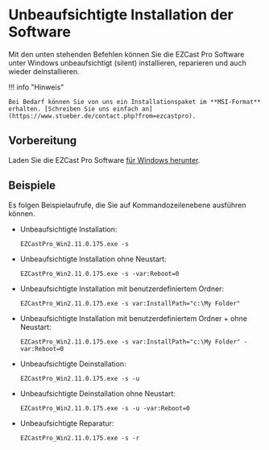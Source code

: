 # Unbeaufsichtigte Installation der Software

Mit den unten stehenden Befehlen können Sie die EZCast Pro Software unter Windows unbeaufsichtigt (silent) installieren, reparieren und auch wieder deinstallieren.

!!! info "Hinweis"

    Bei Bedarf können Sie von uns ein Installationspaket im **MSI-Format** erhalten. [Schreiben Sie uns einfach an](https://www.stueber.de/contact.php?from=ezcastpro).
	
## Vorbereitung

Laden Sie die EZCast Pro Software [für Windows herunter](https://www.ezcast.com/app/ezcast/pro/windows).

## Beispiele

Es folgen Beispielaufrufe, die Sie auf Kommandozeilenebene ausführen können.

+ Unbeaufsichtigte Installation:
 
    ```
    EZCastPro_Win2.11.0.175.exe -s
    ```

+ Unbeaufsichtigte Installation ohne Neustart:

    ```
    EZCastPro_Win2.11.0.175.exe -s -var:Reboot=0
    ```

+ Unbeaufsichtigte Installation mit benutzerdefiniertem Ordner:

    ```
    EZCastPro_Win2.11.0.175.exe -s var:InstallPath="c:\My Folder"
    ```

+ Unbeaufsichtigte Installation mit benutzerdefiniertem Ordner + ohne Neustart:

    ```
    EZCastPro_Win2.11.0.175.exe -s var:InstallPath="c:\My Folder" -var:Reboot=0
    ```

+ Unbeaufsichtigte Deinstallation:

    ```
    EZCastPro_Win2.11.0.175.exe -s -u
    ```

+ Unbeaufsichtigte Deinstallation ohne Neustart:

    ```
    EZCastPro_Win2.11.0.175.exe -s -u -var:Reboot=0
    ```

+ Unbeaufsichtigte Reparatur:

    ```
    EZCastPro_Win2.11.0.175.exe -s -r
    ```